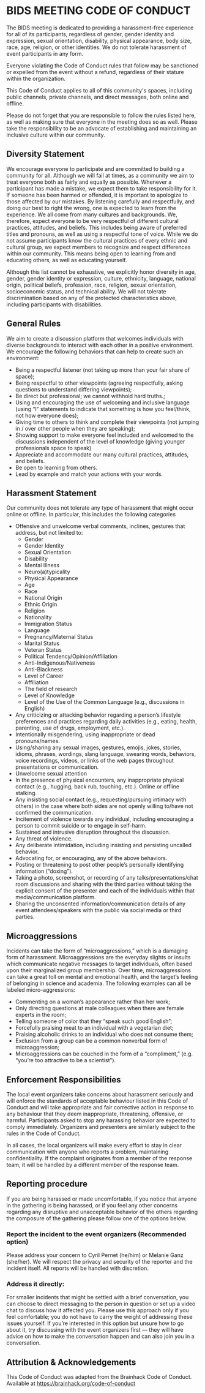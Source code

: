 # BIDS MEETING CODE OF CONDUCT

The BIDS meeting is dedicated to providing a harassment-free experience for all of its participants, regardless of gender, gender identity and expression, sexual orientation, disability, physical appearance, body size, race, age, religion, or other identities. We do not tolerate harassment of event participants in any form.

Everyone violating the Code of Conduct rules that follow may be sanctioned or expelled from the event without a refund, regardless of their stature within the organization.

This Code of Conduct applies to all of this community's spaces, including public channels, private channels, and direct messages, both online and offline.

Please do not forget that you are responsible to follow the rules listed here, as well as making sure that everyone in the meeting does so as well. Please take the responsibility to be an advocate of establishing and maintaining an inclusive culture within our community.

## Diversity Statement

We encourage everyone to participate and are committed to building a community for all. Although we will fail at times, as a community we aim to treat everyone both as fairly and equally as possible. Whenever a participant has made a mistake, we expect them to take responsibility for it. If someone has been harmed or offended, it is important to apologize to those affected by our mistakes. By listening carefully and respectfully, and doing our best to right the wrong, one is expected to learn from the experience. We all come from many cultures and backgrounds. We, therefore, expect everyone to be very respectful of different cultural practices, attitudes, and beliefs. This includes being aware of preferred titles and pronouns, as well as using a respectful tone of voice. While we do not assume participants know the cultural practices of every ethnic and cultural group, we expect members to recognize and respect differences within our community. This means being open to learning from and educating others, as well as educating yourself.

Although this list cannot be exhaustive, we explicitly honor diversity in age, gender, gender identity or expression, culture, ethnicity, language, national origin, political beliefs, profession, race, religion, sexual orientation, socioeconomic status, and technical ability. We will not tolerate discrimination based on any of the protected characteristics above, including participants with disabilities.

## General Rules

We aim to create a discussion platform that welcomes individuals with diverse backgrounds to interact with each other in a positive environment. We encourage the following behaviors that can help to create such an environment:

- Being a respectful listener (not taking up more than your fair share of space);
- Being respectful to other viewpoints (agreeing respectfully, asking questions to understand differing viewpoints);
- Be direct but professional; we cannot withhold hard truths.;
- Using and encouraging the use of welcoming and inclusive language (using “I” statements to indicate that something is how you feel/think, not how everyone does);
- Giving time to others to think and complete their viewpoints (not jumping in / over other people when they are speaking);
- Showing support to make everyone feel included and welcomed to the discussions independent of the level of knowledge (giving younger professionals space to speak)
- Appreciate and accommodate our many cultural practices, attitudes, and beliefs.
- Be open to learning from others.
- Lead by example and match your actions with your words.

## Harassment Statement

Our community does not tolerate any type of harassment that might occur online or offline. In particular, this includes the following categories

- Offensive and unwelcome verbal comments, inclines, gestures that address, but not limited to:
  - Gender
  - Gender Identity
  - Sexual Orientation
  - Disability
  - Mental Illness
  - Neuro(a)typicality
  - Physical Appearance
  - Age
  - Race
  - National Origin
  - Ethnic Origin
  - Religion
  - Nationality
  - Immigration Status
  - Language
  - Pregnancy/Maternal Status
  - Marital Status
  - Veteran Status
  - Political Tendency/Opinion/Affiliation
  - Anti-Indigenous/Nativeness
  - Anti-Blackness
  - Level of Career
  - Affiliation
  - The field of research
  - Level of Knowledge
  - Level of the Use of the Common Language (e.g., discussions in English)
- Any criticizing or attacking behavior regarding a person’s lifestyle preferences and practices regarding daily activities (e.g., eating, health, parenting, use of drugs, employment, etc.).
- Intentionally misgendering, using inappropriate or dead pronouns/names.
- Using/sharing any sexual images, gestures, emojis, jokes, stories, idioms, phrases, wordings, slang language, swearing words, behaviors, voice recordings, videos, or links of the web pages throughout presentations or communication.
- Unwelcome sexual attention
- In the presence of physical encounters, any inappropriate physical contact (e.g., hugging, back rub, touching, etc.).
  Online or offline stalking.
- Any insisting social contact (e.g., requesting/pursuing intimacy with others) in the case where both sides are not openly willing to/have not confirmed the communication.
- Incitement of violence towards any individual, including encouraging a person to commit suicide or to engage in self-harm.
- Sustained and intrusive disruption throughout the discussion.
- Any threat of violence.
- Any deliberate intimidation, including insisting and persisting uncalled behavior.
- Advocating for, or encouraging, any of the above behaviors.
- Posting or threatening to post other people’s personally identifying information (“doxing”).
- Taking a photo, screenshot, or recording of any talks/presentations/chat room discussions and sharing with the third parties without taking the explicit consent of the presenter and each of the individuals within that media/communication platform.
- Sharing the unconsented information/communication details of any event attendees/speakers with the public via social media or third parties.

## Microaggressions

Incidents can take the form of “microaggressions,” which is a damaging form of harassment. Microaggressions are the everyday slights or insults which communicate negative messages to target individuals, often based upon their marginalized group membership. Over time, microaggressions can take a great toll on mental and emotional health, and the target’s feeling of belonging in science and academia. The following examples can all be labeled micro-aggressions:

- Commenting on a woman’s appearance rather than her work;
- Only directing questions at male colleagues when there are female experts in the room;
- Telling someone of color that they “speak such good English”;
- Forcefully praising meat to an individual with a vegetarian diet;
- Praising alcoholic drinks to an individual who does not consume them;
- Exclusion from a group can be a common nonverbal form of microaggression;
- Microaggressions can be couched in the form of a “compliment,” (e.g. “you’re too attractive to be a scientist”).

## Enforcement Responsibilities

The local event organizers take concerns about harassment seriously and will enforce the standards of acceptable behaviour listed in this Code of Conduct and will take appropriate and fair corrective action in response to any behaviour that they deem inappropriate, threatening, offensive, or harmful. Participants asked to stop any harassing behavior are expected to comply immediately. Organizers and presenters are similarly subject to the rules in the Code of Conduct.

In all cases, the local organizers will make every effort to stay in clear communication with anyone who reports a problem, maintaining confidentiality. If the complaint originates from a member of the response team, it will be handled by a different member of the response team.

## Reporting procedure

If you are being harassed or made uncomfortable, if you notice that anyone in the gathering is being harassed, or if you feel any other concerns regarding any disruptive and unacceptable behavior of the others regarding the composure of the gathering please follow one of the options below.

### Report the incident to the event organizers (Recommended option)

Please address your concern to Cyril Pernet (he/him) or Melanie Ganz (she/her). We will respect the privacy and security of the reporter and the incident itself. All reports will be handled with discretion.

### Address it directly:

For smaller incidents that might be settled with a brief conversation, you can choose to direct messaging to the person in question or set up a video chat to discuss how it affected you. Please use this approach only if you feel comfortable; you do not have to carry the weight of addressing these issues yourself. If you’re interested in this option but unsure how to go about it, try discussing with the event organizers first — they will have advice on how to make the conversation happen and can also join you in a conversation.

## Attribution & Acknowledgements

This Code of Conduct was adapted from the Brainhack Code of Conduct. Available at https://brainhack.org/code-of-conduct
